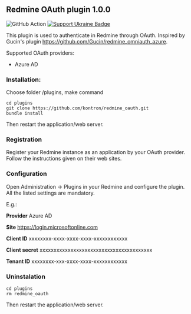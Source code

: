 ## Redmine OAuth plugin 1.0.0

![GitHub Action](https://github.com/kontron/redmine_oauth/actions/workflows/rubyonrails.yml/badge.svg?branch=main)
[![Support Ukraine Badge](https://bit.ly/support-ukraine-now)](https://github.com/support-ukraine/support-ukraine)

This plugin is used to authenticate in Redmine through OAuth.
Inspired by Gucin's plugin https://github.com/Gucin/redmine_omniauth_azure.

Supported OAuth providers:
* Azure AD

### Installation:

Choose folder /plugins, make command

```
cd plugins
git clone https://github.com/kontron/redmine_oauth.git
bundle install
```
Then restart the application/web server.

### Registration

Register your Redmine instance as an application by your OAuth provider. Follow the instructions given on their web 
sites.

### Configuration

Open Administration -> Plugins in your Redmine and configure the plugin. All the listed settings are mandatory.

 E.g.:

**Provider**  Azure AD

**Site**  https://login.microsoftonline.com

**Client ID** xxxxxxxx-xxxx-xxxx-xxxx-xxxxxxxxxxxx

**Client secret** xxxxxxxxxxxxxxxxxxxxxxxxxxxxxxxxxxxxxxxx

**Tenant ID** xxxxxxxx-xxx-xxxx-xxxx-xxxxxxxxxxxx

### Uninstalation

```
cd plugins
rm redmine_oauth
```
Then restart the application/web server.